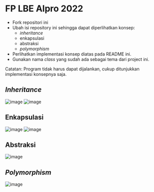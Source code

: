 # FP LBE Alpro 2022

- Fork repositori ini
- Ubah isi repository ini sehingga dapat diperlihatkan konsep:
  - *inheritance*
  - enkapsulasi
  - abstraksi
  - *polymorphism*
- Perlihatkan implementasi konsep diatas pada README ini.
- Gunakan nama *class* yang sudah ada sebagai tema dari project ini.

Catatan: Program tidak harus dapat dijalankan, cukup ditunjukkan implementasi konsepnya saja.

*Inheritance*
---
![image](https://user-images.githubusercontent.com/114125933/198886208-69f0c7de-cb36-4377-9d9c-15c6e9f4bc56.png)
![image](https://user-images.githubusercontent.com/114125933/198886221-4ea1c891-f1d6-44e3-9ee4-aeb6af6a484c.png)

Enkapsulasi
---
![image](https://user-images.githubusercontent.com/114125933/198886275-6e2399f8-41cf-4197-9b1d-36f4ab722be5.png)
![image](https://user-images.githubusercontent.com/114125933/198886306-cb01e7a5-b31a-4201-acde-1b7578273fb6.png)

Abstraksi
---
![image](https://user-images.githubusercontent.com/114125933/198886320-f5d4f008-cd9e-449c-872e-1a2284625add.png)

*Polymorphism*
---
![image](https://user-images.githubusercontent.com/114125933/198886338-b3019316-06f8-4b8f-a624-24a029de4181.png)

